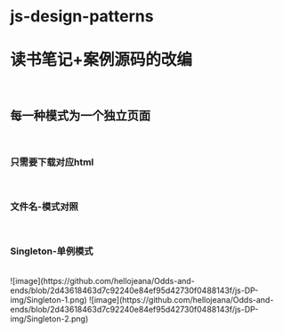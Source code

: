 # js-design-patterns
<h1>读书笔记+案例源码的改编</h1></br>
<h2>每一种模式为一个独立页面</h2></br>
<h3>只需要下载对应html</h3></br>
<h3>文件名-模式对照</h3></br>
<h3>Singleton-单例模式</h3></br>
 ![image](https://github.com/hellojeana/Odds-and-ends/blob/2d43618463d7c92240e84ef95d42730f0488143f/js-DP-img/Singleton-1.png)
 ![image](https://github.com/hellojeana/Odds-and-ends/blob/2d43618463d7c92240e84ef95d42730f0488143f/js-DP-img/Singleton-2.png)
